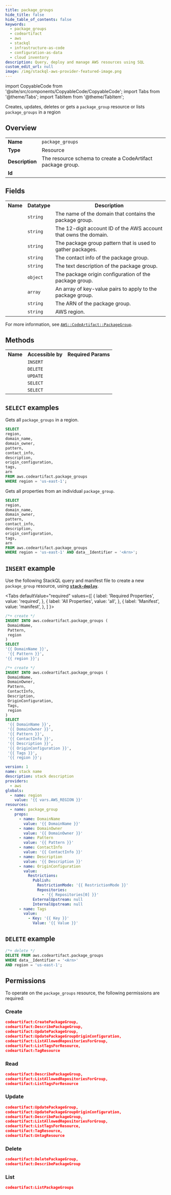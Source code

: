 ```yaml
---
title: package_groups
hide_title: false
hide_table_of_contents: false
keywords:
  - package_groups
  - codeartifact
  - aws
  - stackql
  - infrastructure-as-code
  - configuration-as-data
  - cloud inventory
description: Query, deploy and manage AWS resources using SQL
custom_edit_url: null
image: /img/stackql-aws-provider-featured-image.png
---
```


import CopyableCode from '@site/src/components/CopyableCode/CopyableCode';
import Tabs from '@theme/Tabs';
import TabItem from '@theme/TabItem';

Creates, updates, deletes or gets a <code>package_group</code> resource or lists <code>package_groups</code> in a region

## Overview
<table>
<tbody>
<tr><td><b>Name</b></td><td><code>package_groups</code></td></tr>
<tr><td><b>Type</b></td><td>Resource</td></tr>
<tr><td><b>Description</b></td><td>The resource schema to create a CodeArtifact package group.</td></tr>
<tr><td><b>Id</b></td><td><CopyableCode code="aws.codeartifact.package_groups" /></td></tr>
</tbody>
</table>

## Fields
<table>
<tbody>
<tr><th>Name</th><th>Datatype</th><th>Description</th></tr><tr><td><CopyableCode code="domain_name" /></td><td><code>string</code></td><td>The name of the domain that contains the package group.</td></tr>
<tr><td><CopyableCode code="domain_owner" /></td><td><code>string</code></td><td>The 12-digit account ID of the AWS account that owns the domain.</td></tr>
<tr><td><CopyableCode code="pattern" /></td><td><code>string</code></td><td>The package group pattern that is used to gather packages.</td></tr>
<tr><td><CopyableCode code="contact_info" /></td><td><code>string</code></td><td>The contact info of the package group.</td></tr>
<tr><td><CopyableCode code="description" /></td><td><code>string</code></td><td>The text description of the package group.</td></tr>
<tr><td><CopyableCode code="origin_configuration" /></td><td><code>object</code></td><td>The package origin configuration of the package group.</td></tr>
<tr><td><CopyableCode code="tags" /></td><td><code>array</code></td><td>An array of key-value pairs to apply to the package group.</td></tr>
<tr><td><CopyableCode code="arn" /></td><td><code>string</code></td><td>The ARN of the package group.</td></tr>
<tr><td><CopyableCode code="region" /></td><td><code>string</code></td><td>AWS region.</td></tr>
</tbody>
</table>

For more information, see <a href="https://docs.aws.amazon.com/AWSCloudFormation/latest/UserGuide/aws-resource-codeartifact-packagegroup.html"><code>AWS::CodeArtifact::PackageGroup</code></a>.

## Methods

<table>
<tbody>
  <tr>
    <th>Name</th>
    <th>Accessible by</th>
    <th>Required Params</th>
  </tr>
  <tr>
    <td><CopyableCode code="create_resource" /></td>
    <td><code>INSERT</code></td>
    <td><CopyableCode code="Pattern, DomainName, region" /></td>
  </tr>
  <tr>
    <td><CopyableCode code="delete_resource" /></td>
    <td><code>DELETE</code></td>
    <td><CopyableCode code="data__Identifier, region" /></td>
  </tr>
  <tr>
    <td><CopyableCode code="update_resource" /></td>
    <td><code>UPDATE</code></td>
    <td><CopyableCode code="data__Identifier, data__PatchDocument, region" /></td>
  </tr>
  <tr>
    <td><CopyableCode code="list_resources" /></td>
    <td><code>SELECT</code></td>
    <td><CopyableCode code="region" /></td>
  </tr>
  <tr>
    <td><CopyableCode code="get_resource" /></td>
    <td><code>SELECT</code></td>
    <td><CopyableCode code="data__Identifier, region" /></td>
  </tr>
</tbody>
</table>

## `SELECT` examples
Gets all <code>package_groups</code> in a region.
```sql
SELECT
region,
domain_name,
domain_owner,
pattern,
contact_info,
description,
origin_configuration,
tags,
arn
FROM aws.codeartifact.package_groups
WHERE region = 'us-east-1';
```
Gets all properties from an individual <code>package_group</code>.
```sql
SELECT
region,
domain_name,
domain_owner,
pattern,
contact_info,
description,
origin_configuration,
tags,
arn
FROM aws.codeartifact.package_groups
WHERE region = 'us-east-1' AND data__Identifier = '<Arn>';
```

## `INSERT` example

Use the following StackQL query and manifest file to create a new <code>package_group</code> resource, using [__`stack-deploy`__](https://pypi.org/project/stack-deploy/).

<Tabs
    defaultValue="required"
    values={[
      { label: 'Required Properties', value: 'required', },
      { label: 'All Properties', value: 'all', },
      { label: 'Manifest', value: 'manifest', },
    ]
}>
<TabItem value="required">

```sql
/*+ create */
INSERT INTO aws.codeartifact.package_groups (
 DomainName,
 Pattern,
 region
)
SELECT 
'{{ DomainName }}',
 '{{ Pattern }}',
'{{ region }}';
```
</TabItem>
<TabItem value="all">

```sql
/*+ create */
INSERT INTO aws.codeartifact.package_groups (
 DomainName,
 DomainOwner,
 Pattern,
 ContactInfo,
 Description,
 OriginConfiguration,
 Tags,
 region
)
SELECT 
 '{{ DomainName }}',
 '{{ DomainOwner }}',
 '{{ Pattern }}',
 '{{ ContactInfo }}',
 '{{ Description }}',
 '{{ OriginConfiguration }}',
 '{{ Tags }}',
 '{{ region }}';
```
</TabItem>
<TabItem value="manifest">

```yaml
version: 1
name: stack name
description: stack description
providers:
  - aws
globals:
  - name: region
    value: '{{ vars.AWS_REGION }}'
resources:
  - name: package_group
    props:
      - name: DomainName
        value: '{{ DomainName }}'
      - name: DomainOwner
        value: '{{ DomainOwner }}'
      - name: Pattern
        value: '{{ Pattern }}'
      - name: ContactInfo
        value: '{{ ContactInfo }}'
      - name: Description
        value: '{{ Description }}'
      - name: OriginConfiguration
        value:
          Restrictions:
            Publish:
              RestrictionMode: '{{ RestrictionMode }}'
              Repositories:
                - '{{ Repositories[0] }}'
            ExternalUpstream: null
            InternalUpstream: null
      - name: Tags
        value:
          - Key: '{{ Key }}'
            Value: '{{ Value }}'

```
</TabItem>
</Tabs>

## `DELETE` example

```sql
/*+ delete */
DELETE FROM aws.codeartifact.package_groups
WHERE data__Identifier = '<Arn>'
AND region = 'us-east-1';
```

## Permissions

To operate on the <code>package_groups</code> resource, the following permissions are required:

### Create
```json
codeartifact:CreatePackageGroup,
codeartifact:DescribePackageGroup,
codeartifact:UpdatePackageGroup,
codeartifact:UpdatePackageGroupOriginConfiguration,
codeartifact:ListAllowedRepositoriesForGroup,
codeartifact:ListTagsForResource,
codeartifact:TagResource
```

### Read
```json
codeartifact:DescribePackageGroup,
codeartifact:ListAllowedRepositoriesForGroup,
codeartifact:ListTagsForResource
```

### Update
```json
codeartifact:UpdatePackageGroup,
codeartifact:UpdatePackageGroupOriginConfiguration,
codeartifact:DescribePackageGroup,
codeartifact:ListAllowedRepositoriesForGroup,
codeartifact:ListTagsForResource,
codeartifact:TagResource,
codeartifact:UntagResource
```

### Delete
```json
codeartifact:DeletePackageGroup,
codeartifact:DescribePackageGroup
```

### List
```json
codeartifact:ListPackageGroups
```
